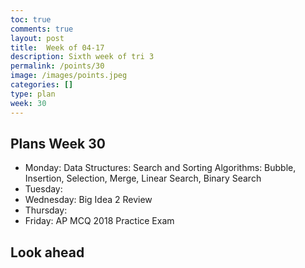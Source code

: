 ```yaml
---
toc: true
comments: true
layout: post
title:  Week of 04-17
description: Sixth week of tri 3
permalink: /points/30
image: /images/points.jpeg
categories: []
type: plan
week: 30
---
```


## Plans Week 30
> 
- Monday: Data Structures: Search and Sorting Algorithms: Bubble, Insertion, Selection, Merge, Linear Search, Binary Search
- Tuesday: 
- Wednesday: Big Idea 2 Review
- Thursday: 
- Friday: AP MCQ 2018 Practice Exam 

## Look ahead
> 